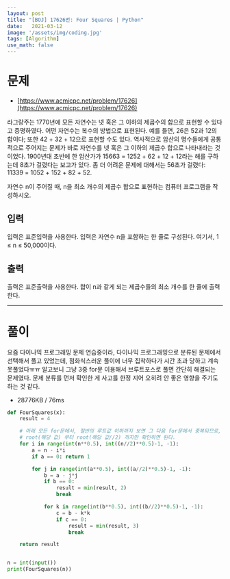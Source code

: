 ```yaml
---
layout: post
title: "[BOJ] 17626번: Four Squares | Python"
date:   2021-03-12
image: '/assets/img/coding.jpg'
tags: [Algorithm]
use_math: false
---
```


# 문제

* [https://www.acmicpc.net/problem/17626](https://www.acmicpc.net/problem/17626)

라그랑주는 1770년에 모든 자연수는 넷 혹은 그 이하의 제곱수의 합으로 표현할 수 있다고 증명하였다. 어떤 자연수는 복수의 방법으로 표현된다. 예를 들면, 26은 52과 12의 합이다; 또한 42 + 32 + 12으로 표현할 수도 있다. 역사적으로 암산의 명수들에게 공통적으로 주어지는 문제가 바로 자연수를 넷 혹은 그 이하의 제곱수 합으로 나타내라는 것이었다. 1900년대 초반에 한 암산가가 15663 = 1252 + 62 + 12 + 12라는 해를 구하는데 8초가 걸렸다는 보고가 있다. 좀 더 어려운 문제에 대해서는 56초가 걸렸다: 11339 = 1052 + 152 + 82 + 52.

자연수 n이 주어질 때, n을 최소 개수의 제곱수 합으로 표현하는 컴퓨터 프로그램을 작성하시오.

## 입력

입력은 표준입력을 사용한다. 입력은 자연수 n을 포함하는 한 줄로 구성된다. 여기서, 1 ≤ n ≤ 50,000이다.

## 출력

출력은 표준출력을 사용한다. 합이 n과 같게 되는 제곱수들의 최소 개수를 한 줄에 출력한다.




---

# 풀이

요즘 다이나믹 프로그래밍 문제 연습중이라, 다이나믹 프로그래밍으로 분류된 문제에서 선택해서 풀고 있었는데, 점화식스러운 풀이에 너무 집착하다가 시간 초과 당하고 계속 못풀었다ㅠㅠ 알고보니 그냥 3중 for문 이용해서 브루트포스로 풀면 간단히 해결되는 문제였다. 문제 분류를 먼저 확인한 게 사고를 한정 지어 오히려 안 좋은 영향을 주기도 하는 것 같다.

- 28776KB / 76ms

```python
def FourSquares(x):
    result = 4

    # 아래 모든 for문에서, 절반의 루트값 이하까지 보면 그 다음 for문에서 중복되므로,
    # root(해당 값) 부터 root(해당 값//2) 까지만 확인하면 된다.
    for i in range(int(n**0.5), int((n//2)**0.5)-1, -1):
        a = n - i*i
        if a == 0: return 1

        for j in range(int(a**0.5), int((a//2)**0.5)-1, -1):
            b = a - j*j
            if b == 0:
                result = min(result, 2)
                break

            for k in range(int(b**0.5), int((b//2)**0.5)-1, -1):
                c = b - k*k         
                if c == 0:
                    result = min(result, 3)
                    break

    return result


n = int(input())
print(FourSquares(n))
```
